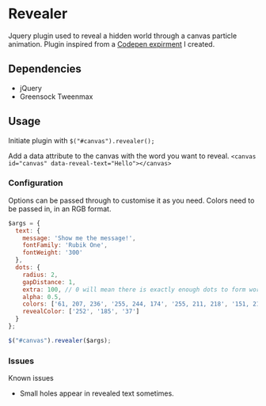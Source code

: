 # Revealer

Jquery plugin used to reveal a hidden world through a canvas particle animation. Plugin inspired from a [Codepen expirment](http://codepen.io/allanpope/pen/eNgGJm) I created.

## Dependencies
* jQuery
* Greensock Tweenmax

## Usage
Initiate plugin with `$("#canvas").revealer();`

Add a data attribute to the canvas with the word you want to reveal. `<canvas id="canvas" data-reveal-text="Hello"></canvas>
`

### Configuration
Options can be passed through to customise it as you need.
Colors need to be passed in, in an RGB format.

```javascript
$args = {
  text: {
    message: 'Show me the message!',
    fontFamily: 'Rubik One',
    fontWeight: '300'
  },
  dots: {
    radius: 2,
    gapDistance: 1,
    extra: 100, // 0 will mean there is exactly enough dots to form word
    alpha: 0.5,
    colors: ['61, 207, 236', '255, 244, 174', '255, 211, 218', '151, 211, 226'], // RGB format
    revealColor: ['252', '185', '37']
  }
};

$("#canvas").revealer($args);
```


### Issues
Known issues

* Small holes appear in revealed text sometimes.